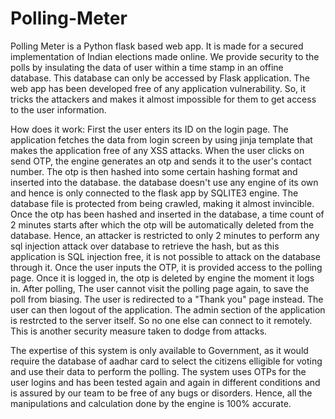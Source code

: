 # Polling-Meter
Polling Meter is a Python flask based web app. It is made for a secured implementation of Indian elections made online. We provide security to the polls by insulating the data of user within a time stamp in an offine database. This database can only be accessed by Flask application. The web app has been developed free of any application vulnerability. So, it tricks the attackers and makes it almost impossible for them to get access to the user information.

How does it work: 
First the user enters its ID on the login page. The application fetches the data from login screen by using jinja template that makes the application free of any XSS attacks. When the user clicks on send OTP, the engine generates an otp and sends it to the user's contact number. The otp is then hashed into some certain hashing format and inserted into the database. the database doesn't use any engine of its own and hence is only connected to the flask app by SQLITE3 engine. The database file is protected from being crawled, making it almost invincible.
Once the otp has been hashed and inserted in the database, a time count of 2 minutes starts after which the otp will be automatically deleted from the database. Hence, an attacker is restricted to only 2 minutes to perform any sql injection attack over database to retrieve the hash, but as this application is SQL injection free, it is not possible to attack on the database through it.
Once the user inputs the OTP, it is provided access to the polling page. Once it is logged in, the otp is deleted by engine the moment it logs in. After polling, The user cannot visit the polling page again, to save the poll from biasing. The user is redirected to a "Thank you" page instead. The user can then logout of the application.
The admin section of the application is restrcted to the server itself. So no one else can connect to it remotely. This is another security measure taken to dodge from attacks.

The expertise of this system is only available to Government, as it would require the database of aadhar card to select the citizens elligible for voting and use their data to perform the polling. The system uses OTPs for the user logins and has been tested again and again in different conditions and is assured by our team to be free of any bugs or disorders. Hence, all the manipulations and calculation done by the engine is 100% accurate.
